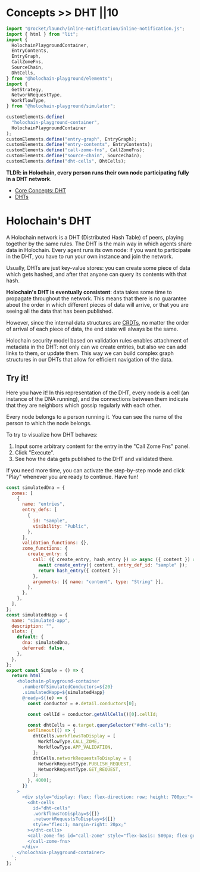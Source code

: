 # Concepts >> DHT ||10

```js script
import "@rocket/launch/inline-notification/inline-notification.js";
import { html } from "lit";
import {
  HolochainPlaygroundContainer,
  EntryContents,
  EntryGraph,
  CallZomeFns,
  SourceChain,
  DhtCells,
} from "@holochain-playground/elements";
import {
  GetStrategy,
  NetworkRequestType,
  WorkflowType,
} from "@holochain-playground/simulator";

customElements.define(
  "holochain-playground-container",
  HolochainPlaygroundContainer
);
customElements.define("entry-graph", EntryGraph);
customElements.define("entry-contents", EntryContents);
customElements.define("call-zome-fns", CallZomeFns);
customElements.define("source-chain", SourceChain);
customElements.define("dht-cells", DhtCells);
```

**TLDR: in Holochain, every person runs their own node participating fully in a DHT network**.

<inline-notification type="tip" title="Useful reads">
<ul>
<li><a href="https://developer.holochain.org/concepts/4_dht">Core Concepts: DHT</a></li>
<li><a href="https://en.wikipedia.org/wiki/Distributed_hash_table">DHTs</a></li>
</ul>
</inline-notification>

# Holochain's DHT

A Holochain network is a DHT (Distributed Hash Table) of peers, playing together by the same rules. The DHT is the main way in which agents share data in Holochain. Every agent runs its own node: if you want to participate in the DHT, you have to run your own instance and join the network.

Usually, DHTs are just key-value stores: you can create some piece of data which gets hashed, and after that anyone can query its contents with that hash.

**Holochain's DHT is eventually consistent**: data takes some time to propagate throughout the network. This means that there is no guarantee about the order in which different pieces of data will arrive, or that you are seeing all the data that has been published.

However, since the internal data structures are [CRDTs](https://en.wikipedia.org/wiki/Conflict-free_replicated_data_type), no matter the order of arrival of each piece of data, the end state will always be the same.

Holochain security model based on validation rules enables attachment of metadata in the DHT: not only can we create entries, but also we can add links to them, or update them. This way we can build complex graph structures in our DHTs that allow for efficient navigation of the data.

## Try it!

Here you have it! In this representation of the DHT, every node is a cell (an instance of the DNA running), and the connections between them indicate that they are neighbors which gossip regularly with each other.

Every node belongs to a person running it. You can see the name of the person to which the node belongs.

To try to visualize how DHT behaves:

1. Input some arbitrary content for the entry in the "Call Zome Fns" panel.
2. Click "Execute".
3. See how the data gets published to the DHT and validated there.

If you need more time, you can activate the step-by-step mode and click "Play" whenever you are ready to continue. Have fun!

```js story
const simulatedDna = {
  zomes: [
    {
      name: "entries",
      entry_defs: [
        {
          id: "sample",
          visibility: "Public",
        },
      ],
      validation_functions: {},
      zome_functions: {
        create_entry: {
          call: ({ create_entry, hash_entry }) => async ({ content }) => {
            await create_entry({ content, entry_def_id: "sample" });
            return hash_entry({ content });
          },
          arguments: [{ name: "content", type: "String" }],
        },
      },
    },
  ],
};
const simulatedHapp = {
  name: "simulated-app",
  description: "",
  slots: {
    default: {
      dna: simulatedDna,
      deferred: false,
    },
  },
};
export const Simple = () => {
  return html`
    <holochain-playground-container
      .numberOfSimulatedConductors=${20}
      .simulatedHapp=${simulatedHapp}
      @ready=${(e) => {
        const conductor = e.detail.conductors[0];

        const cellId = conductor.getAllCells()[0].cellId;

        const dhtCells = e.target.querySelector("#dht-cells");
        setTimeout(() => {
          dhtCells.workflowsToDisplay = [
            WorkflowType.CALL_ZOME,
            WorkflowType.APP_VALIDATION,
          ];
          dhtCells.networkRequestsToDisplay = [
            NetworkRequestType.PUBLISH_REQUEST,
            NetworkRequestType.GET_REQUEST,
          ];
        }, 4000);
      }}
    >
      <div style="display: flex; flex-direction: row; height: 700px;">
        <dht-cells
          id="dht-cells"
          .workflowsToDisplay=${[]}
          .networkRequestsToDisplay=${[]}
          style="flex:1; margin-right: 20px;"
        ></dht-cells>
        <call-zome-fns id="call-zome" style="flex-basis: 500px; flex-grow: 0;">
        </call-zome-fns>
      </div>
    </holochain-playground-container>
  `;
};
```
